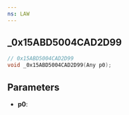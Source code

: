 ```yaml
---
ns: LAW
---
```

## _0x15ABD5004CAD2D99

```c
// 0x15ABD5004CAD2D99
void _0x15ABD5004CAD2D99(Any p0);
```

## Parameters
* **p0**:
